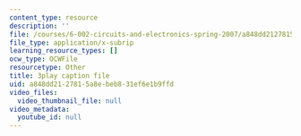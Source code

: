 ```yaml
---
content_type: resource
description: ''
file: /courses/6-002-circuits-and-electronics-spring-2007/a848dd2127815a8ebeb831ef6e1b9ffd_jURSAKBlIZA.vtt
file_type: application/x-subrip
learning_resource_types: []
ocw_type: OCWFile
resourcetype: Other
title: 3play caption file
uid: a848dd21-2781-5a8e-beb8-31ef6e1b9ffd
video_files:
  video_thumbnail_file: null
video_metadata:
  youtube_id: null
---
```

